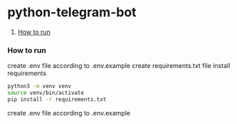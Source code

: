 # python-telegram-bot
1. [How to run](#How-to-run)

### How to run
create .env file according to .env.example
create requirements.txt file 
install requirements
```bash
python3 -m venv venv
source venv/bin/activate
pip install -r requirements.txt
```
create .env file according to .env.example